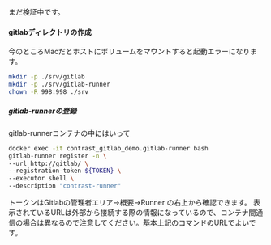 まだ検証中です。

#### gitlabディレクトリの作成
今のところMacだとホストにボリュームをマウントすると起動エラーになります。
```bash
mkdir -p ./srv/gitlab
mkdir -p ./srv/gitlab-runner
chown -R 998:998 ./srv
```

##### gitlab-runnerの登録

gitlab-runnerコンテナの中にはいって

```sh
docker exec -it contrast_gitlab_demo.gitlab-runner bash
gitlab-runner register -n \
--url http://gitlab/ \
--registration-token ${TOKEN} \
--executor shell \
--description "contrast-runner"
```

トークンはGitlabの管理者エリア→概要→Runner の右上から確認できます。
表示されているURLは外部から接続する際の情報になっているので、コンテナ間通信の場合は異なるので注意してください。基本上記のコマンドのURLでよいです。

